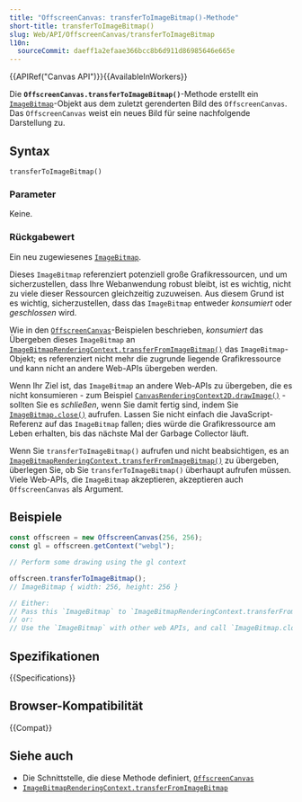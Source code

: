 ```yaml
---
title: "OffscreenCanvas: transferToImageBitmap()-Methode"
short-title: transferToImageBitmap()
slug: Web/API/OffscreenCanvas/transferToImageBitmap
l10n:
  sourceCommit: daeff1a2efaae366bcc8b6d911d86985646e665e
---
```


{{APIRef("Canvas API")}}{{AvailableInWorkers}}

Die **`OffscreenCanvas.transferToImageBitmap()`**-Methode erstellt ein [`ImageBitmap`](/de/docs/Web/API/ImageBitmap)-Objekt aus dem zuletzt gerenderten Bild des `OffscreenCanvas`. Das `OffscreenCanvas` weist ein neues Bild für seine nachfolgende Darstellung zu.

## Syntax

```js-nolint
transferToImageBitmap()
```

### Parameter

Keine.

### Rückgabewert

Ein neu zugewiesenes [`ImageBitmap`](/de/docs/Web/API/ImageBitmap).

Dieses `ImageBitmap` referenziert potenziell große Grafikressourcen, und um sicherzustellen, dass Ihre Webanwendung robust bleibt, ist es wichtig, nicht zu viele dieser Ressourcen gleichzeitig zuzuweisen. Aus diesem Grund ist es wichtig, sicherzustellen, dass das `ImageBitmap` entweder _konsumiert_ oder _geschlossen_ wird.

Wie in den [`OffscreenCanvas`](/de/docs/Web/API/OffscreenCanvas)-Beispielen beschrieben, _konsumiert_ das Übergeben dieses `ImageBitmap` an [`ImageBitmapRenderingContext.transferFromImageBitmap()`](/de/docs/Web/API/ImageBitmapRenderingContext/transferFromImageBitmap) das `ImageBitmap`-Objekt; es referenziert nicht mehr die zugrunde liegende Grafikressource und kann nicht an andere Web-APIs übergeben werden.

Wenn Ihr Ziel ist, das `ImageBitmap` an andere Web-APIs zu übergeben, die es nicht konsumieren - zum Beispiel [`CanvasRenderingContext2D.drawImage()`](/de/docs/Web/API/CanvasRenderingContext2D/drawImage) - sollten Sie es _schließen_, wenn Sie damit fertig sind, indem Sie [`ImageBitmap.close()`](/de/docs/Web/API/ImageBitmap/close) aufrufen. Lassen Sie nicht einfach die JavaScript-Referenz auf das `ImageBitmap` fallen; dies würde die Grafikressource am Leben erhalten, bis das nächste Mal der Garbage Collector läuft.

Wenn Sie `transferToImageBitmap()` aufrufen und nicht beabsichtigen, es an [`ImageBitmapRenderingContext.transferFromImageBitmap()`](/de/docs/Web/API/ImageBitmapRenderingContext/transferFromImageBitmap) zu übergeben, überlegen Sie, ob Sie `transferToImageBitmap()` überhaupt aufrufen müssen. Viele Web-APIs, die `ImageBitmap` akzeptieren, akzeptieren auch `OffscreenCanvas` als Argument.

## Beispiele

```js
const offscreen = new OffscreenCanvas(256, 256);
const gl = offscreen.getContext("webgl");

// Perform some drawing using the gl context

offscreen.transferToImageBitmap();
// ImageBitmap { width: 256, height: 256 }

// Either:
// Pass this `ImageBitmap` to `ImageBitmapRenderingContext.transferFromImageBitmap`
// or:
// Use the `ImageBitmap` with other web APIs, and call `ImageBitmap.close()`!
```

## Spezifikationen

{{Specifications}}

## Browser-Kompatibilität

{{Compat}}

## Siehe auch

- Die Schnittstelle, die diese Methode definiert, [`OffscreenCanvas`](/de/docs/Web/API/OffscreenCanvas)
- [`ImageBitmapRenderingContext.transferFromImageBitmap`](/de/docs/Web/API/ImageBitmapRenderingContext/transferFromImageBitmap)
